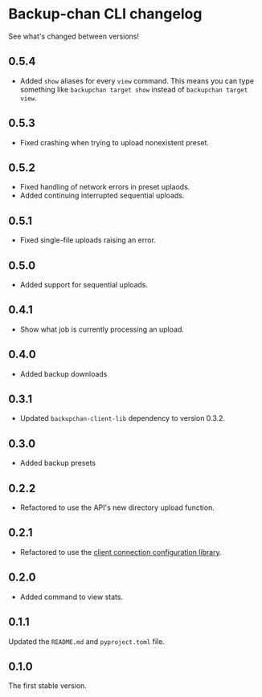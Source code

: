# Backup-chan CLI changelog

See what's changed between versions!

## 0.5.4

* Added `show` aliases for every `view` command. This means you can type something like `backupchan target show` instead of `backupchan target view`.

## 0.5.3

* Fixed crashing when trying to upload nonexistent preset.

## 0.5.2

* Fixed handling of network errors in preset uplaods.
* Added continuing interrupted sequential uploads.

## 0.5.1

* Fixed single-file uploads raising an error.

## 0.5.0

* Added support for sequential uploads.

## 0.4.1

* Show what job is currently processing an upload.

## 0.4.0

* Added backup downloads

## 0.3.1

* Updated `backupchan-client-lib` dependency to version 0.3.2.

## 0.3.0

* Added backup presets

## 0.2.2

* Refactored to use the API's new directory upload function.

## 0.2.1

* Refactored to use the [client connection configuration library](https://github.com/Backupchan/client-config).

## 0.2.0

* Added command to view stats.

## 0.1.1

Updated the `README.md` and `pyproject.toml` file.

## 0.1.0

The first stable version.
